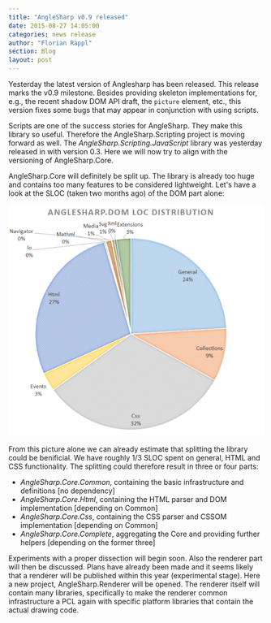 ```yaml
---
title: "AngleSharp v0.9 released"
date: 2015-08-27 14:05:00
categories: news release
author: "Florian Rappl"
section: Blog
layout: post
---
```

Yesterday the latest version of Anglesharp has been released. This release marks the v0.9 milestone. Besides providing skeleton implementations for, e.g., the recent shadow DOM API draft, the `picture` element, etc., this version fixes some bugs that may appear in conjunction with using scripts.

Scripts are one of the success stories for AngleSharp. They make this library so useful. Therefore the AngleSharp.Scripting project is moving forward as well. The *AngleSharp.Scripting.JavaScript* library was yesterday released in with version 0.3. Here we will now try to align with the versioning of AngleSharp.Core.

AngleSharp.Core will definitely be split up. The library is already too huge and contains too many features to be considered lightweight. Let's have a look at the SLOC (taken two months ago) of the DOM part alone:

![AngleSharp Core DOM SLOC Distribution](/images/dist_dom.png)

From this picture alone we can already estimate that splitting the library could be benificial. We have roughly 1/3 SLOC spent on general, HTML and CSS functionality. The splitting could therefore result in three or four parts:

* *AngleSharp.Core.Common*, containing the basic infrastructure and definitions [no dependency]
* *AngleSharp.Core.Html*, containing the HTML parser and DOM implementation [depending on Common]
* *AngleSharp.Core.Css*, containing the CSS parser and CSSOM implementation [depending on Common]
* *AngleSharp.Core.Complete*, aggregating the Core and providing further helpers [depending on the former three]

Experiments with a proper dissection will begin soon. Also the renderer part will then be discussed. Plans have already been made and it seems likely that a renderer will be published within this year (experimental stage). Here a new project, AngleSharp.Renderer will be opened. The renderer itself will contain many libraries, specifically to make the renderer common infrastructure a PCL again with specific platform libraries that contain the actual drawing code.